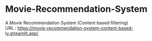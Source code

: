 # Movie-Recommendation-System
A Movie Recommendation System (Content based filtering)  
URL : https://movie-recommendation-system-content-based-ly.streamlit.app/
